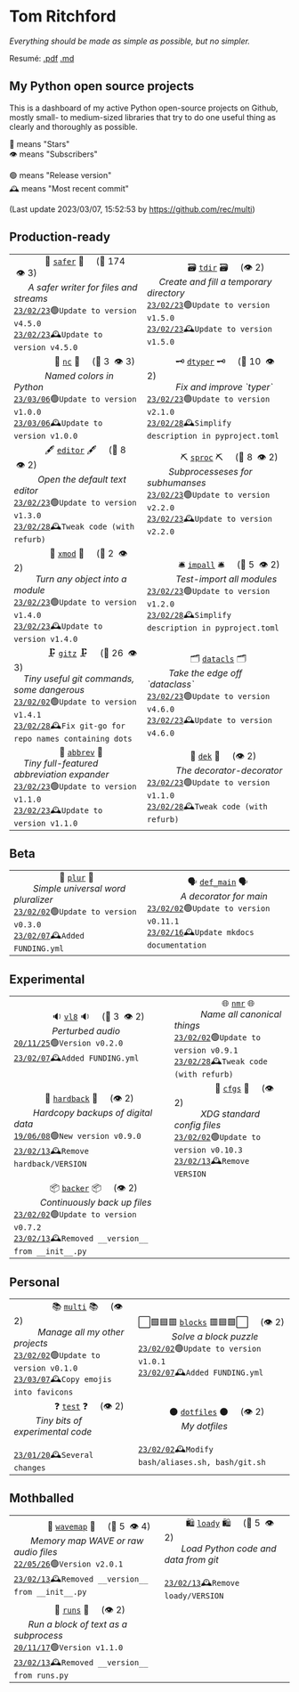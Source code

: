 # Tom Ritchford

_Everything should be made as simple as possible, but no simpler._

Resumé: [.pdf](resume.pdf) [.md](resume.md)

## My Python open source projects

This is a dashboard of my active Python open-source projects on Github, mostly
small- to medium-sized libraries that try to do one useful thing as clearly and
thoroughly as possible.

🌟 means "Stars" <br>
👁 means "Subscribers"

 🟢 means "Release version"  <br>
🕰 means "Most recent commit"

<!--- Automatically generated content below -->

(Last update 2023/03/07, 15:52:53 by https://github.com/rec/multi)

<h2>Production-ready</h2>
<table><tbody><tr><td>&nbsp;&nbsp;&nbsp;&nbsp;&nbsp;&nbsp;&nbsp;&nbsp;&nbsp;&nbsp;&nbsp;&nbsp;&nbsp;🧿 <a href="https://github.com/rec/safer"><code>safer</code></a> 🧿 &nbsp; &nbsp; (🌟 174 &nbsp;👁 3)
<br>
&nbsp;&nbsp;&nbsp;&nbsp;&nbsp;&nbsp;<i>A safer writer for files and streams</i>
<br>
<a href="https://github.com/rec/safer/commit/348ab45"><code>23/02/23</code></a>🟢<code>Update to version v4.5.0</code>
<br>
<a href="https://github.com/rec/safer/commit/348ab45"><code>23/02/23</code></a>🕰<code>Update to version v4.5.0</code></td>

<td>&nbsp;&nbsp;&nbsp;&nbsp;&nbsp;&nbsp;&nbsp;&nbsp;&nbsp;&nbsp;&nbsp;&nbsp;&nbsp;&nbsp;&nbsp;&nbsp;&nbsp;🗃 <a href="https://github.com/rec/tdir"><code>tdir</code></a> 🗃 &nbsp; &nbsp; (👁 2)
<br>
&nbsp;&nbsp;&nbsp;&nbsp;&nbsp;<i>Create and fill a temporary directory</i>
<br>
<a href="https://github.com/rec/tdir/commit/9e96ac7"><code>23/02/23</code></a>🟢<code>Update to version v1.5.0</code>
<br>
<a href="https://github.com/rec/tdir/commit/9e96ac7"><code>23/02/23</code></a>🕰<code>Update to version v1.5.0</code></td>
</tr>
<tr><td>&nbsp;&nbsp;&nbsp;&nbsp;&nbsp;&nbsp;&nbsp;&nbsp;&nbsp;&nbsp;&nbsp;&nbsp;&nbsp;&nbsp;&nbsp;&nbsp;&nbsp;🎨 <a href="https://github.com/rec/nc"><code>nc</code></a> 🎨 &nbsp; &nbsp; (🌟 3 &nbsp;👁 3)
<br>
&nbsp;&nbsp;&nbsp;&nbsp;&nbsp;&nbsp;&nbsp;&nbsp;&nbsp;&nbsp;&nbsp;&nbsp;&nbsp;<i>Named colors in Python</i>
<br>
<a href="https://github.com/rec/nc/commit/e26a2d9"><code>23/03/06</code></a>🟢<code>Update to version v1.0.0</code>
<br>
<a href="https://github.com/rec/nc/commit/e26a2d9"><code>23/03/06</code></a>🕰<code>Update to version v1.0.0</code></td>

<td>&nbsp;&nbsp;&nbsp;&nbsp;&nbsp;&nbsp;&nbsp;&nbsp;&nbsp;&nbsp;&nbsp;&nbsp;🗝 <a href="https://github.com/rec/dtyper"><code>dtyper</code></a> 🗝 &nbsp; &nbsp; (🌟 10 &nbsp;👁 2)
<br>
&nbsp;&nbsp;&nbsp;&nbsp;&nbsp;&nbsp;&nbsp;&nbsp;&nbsp;&nbsp;&nbsp;&nbsp;<i>Fix and improve `typer`</i>
<br>
<a href="https://github.com/rec/dtyper/commit/60ccedb"><code>23/02/23</code></a>🟢<code>Update to version v2.1.0</code>
<br>
<a href="https://github.com/rec/dtyper/commit/0952e76"><code>23/02/28</code></a>🕰<code>Simplify description in pyproject.toml</code></td>
</tr>
<tr><td>&nbsp;&nbsp;&nbsp;&nbsp;&nbsp;&nbsp;&nbsp;&nbsp;&nbsp;&nbsp;&nbsp;&nbsp;&nbsp;🖋 <a href="https://github.com/rec/editor"><code>editor</code></a> 🖋 &nbsp; &nbsp; (🌟 8 &nbsp;👁 2)
<br>
&nbsp;&nbsp;&nbsp;&nbsp;&nbsp;&nbsp;&nbsp;&nbsp;&nbsp;&nbsp;<i>Open the default text editor</i>
<br>
<a href="https://github.com/rec/editor/commit/3654918"><code>23/02/23</code></a>🟢<code>Update to version v1.3.0</code>
<br>
<a href="https://github.com/rec/editor/commit/7a10f9b"><code>23/02/28</code></a>🕰<code>Tweak code (with refurb)</code></td>

<td>&nbsp;&nbsp;&nbsp;&nbsp;&nbsp;&nbsp;&nbsp;&nbsp;&nbsp;&nbsp;&nbsp;&nbsp;&nbsp;&nbsp;⛏ <a href="https://github.com/rec/sproc"><code>sproc</code></a> ⛏ &nbsp; &nbsp; (🌟 8 &nbsp;👁 2)
<br>
&nbsp;&nbsp;&nbsp;&nbsp;&nbsp;&nbsp;&nbsp;&nbsp;&nbsp;<i>Subprocesseses for subhumanses</i>
<br>
<a href="https://github.com/rec/sproc/commit/7a9c0cc"><code>23/02/23</code></a>🟢<code>Update to version v2.2.0</code>
<br>
<a href="https://github.com/rec/sproc/commit/7a9c0cc"><code>23/02/23</code></a>🕰<code>Update to version v2.2.0</code></td>
</tr>
<tr><td>&nbsp;&nbsp;&nbsp;&nbsp;&nbsp;&nbsp;&nbsp;&nbsp;&nbsp;&nbsp;&nbsp;&nbsp;&nbsp;&nbsp;&nbsp;🌱 <a href="https://github.com/rec/xmod"><code>xmod</code></a> 🌱 &nbsp; &nbsp; (🌟 2 &nbsp;👁 2)
<br>
&nbsp;&nbsp;&nbsp;&nbsp;&nbsp;&nbsp;&nbsp;&nbsp;&nbsp;<i>Turn any object into a module</i>
<br>
<a href="https://github.com/rec/xmod/commit/f5a27d1"><code>23/02/23</code></a>🟢<code>Update to version v1.4.0</code>
<br>
<a href="https://github.com/rec/xmod/commit/f5a27d1"><code>23/02/23</code></a>🕰<code>Update to version v1.4.0</code></td>

<td>&nbsp;&nbsp;&nbsp;&nbsp;&nbsp;&nbsp;&nbsp;&nbsp;&nbsp;&nbsp;&nbsp;&nbsp;&nbsp;🛎 <a href="https://github.com/rec/impall"><code>impall</code></a> 🛎 &nbsp; &nbsp; (🌟 5 &nbsp;👁 2)
<br>
&nbsp;&nbsp;&nbsp;&nbsp;&nbsp;&nbsp;&nbsp;&nbsp;&nbsp;&nbsp;&nbsp;&nbsp;<i>Test-import all modules</i>
<br>
<a href="https://github.com/rec/impall/commit/be50763"><code>23/02/23</code></a>🟢<code>Update to version v1.2.0</code>
<br>
<a href="https://github.com/rec/impall/commit/bcc675f"><code>23/02/28</code></a>🕰<code>Simplify description in pyproject.toml</code></td>
</tr>
<tr><td>&nbsp;&nbsp;&nbsp;&nbsp;&nbsp;&nbsp;&nbsp;&nbsp;&nbsp;&nbsp;&nbsp;&nbsp;&nbsp;&nbsp;🗜 <a href="https://github.com/rec/gitz"><code>gitz</code></a> 🗜 &nbsp; &nbsp; (🌟 26 &nbsp;👁 3)
<br>
&nbsp;&nbsp;&nbsp;&nbsp;<i>Tiny useful git commands, some dangerous</i>
<br>
<a href="https://github.com/rec/gitz/commit/f62be1e"><code>23/02/02</code></a>🟢<code>Update to version v1.4.1</code>
<br>
<a href="https://github.com/rec/gitz/commit/716b98f"><code>23/02/28</code></a>🕰<code>Fix git-go for repo names containing dots</code></td>

<td>&nbsp;&nbsp;&nbsp;&nbsp;&nbsp;&nbsp;&nbsp;&nbsp;&nbsp;&nbsp;&nbsp;&nbsp;&nbsp;&nbsp;&nbsp;&nbsp;&nbsp;&nbsp;🗂 <a href="https://github.com/rec/datacls"><code>datacls</code></a> 🗂
<br>
&nbsp;&nbsp;&nbsp;&nbsp;&nbsp;&nbsp;&nbsp;&nbsp;&nbsp;<i>Take the edge off `dataclass`</i>
<br>
<a href="https://github.com/rec/datacls/commit/134a667"><code>23/02/23</code></a>🟢<code>Update to version v4.6.0</code>
<br>
<a href="https://github.com/rec/datacls/commit/134a667"><code>23/02/23</code></a>🕰<code>Update to version v4.6.0</code></td>
</tr>
<tr><td>&nbsp;&nbsp;&nbsp;&nbsp;&nbsp;&nbsp;&nbsp;&nbsp;&nbsp;&nbsp;&nbsp;&nbsp;&nbsp;&nbsp;&nbsp;&nbsp;&nbsp;&nbsp;&nbsp;🐜 <a href="https://github.com/rec/abbrev"><code>abbrev</code></a> 🐜
<br>
&nbsp;&nbsp;&nbsp;&nbsp;<i>Tiny full-featured abbreviation expander</i>
<br>
<a href="https://github.com/rec/abbrev/commit/32bd372"><code>23/02/23</code></a>🟢<code>Update to version v1.1.0</code>
<br>
<a href="https://github.com/rec/abbrev/commit/32bd372"><code>23/02/23</code></a>🕰<code>Update to version v1.1.0</code></td>

<td>&nbsp;&nbsp;&nbsp;&nbsp;&nbsp;&nbsp;&nbsp;&nbsp;&nbsp;&nbsp;&nbsp;&nbsp;&nbsp;&nbsp;&nbsp;&nbsp;&nbsp;&nbsp;🎴 <a href="https://github.com/rec/dek"><code>dek</code></a> 🎴 &nbsp; &nbsp; (👁 2)
<br>
&nbsp;&nbsp;&nbsp;&nbsp;&nbsp;&nbsp;&nbsp;&nbsp;&nbsp;&nbsp;&nbsp;&nbsp;<i>The decorator-decorator</i>
<br>
<a href="https://github.com/rec/dek/commit/87c4f73"><code>23/02/23</code></a>🟢<code>Update to version v1.1.0</code>
<br>
<a href="https://github.com/rec/dek/commit/e2c18b7"><code>23/02/28</code></a>🕰<code>Tweak code (with refurb)</code></td>
</tr></tbody></table>
<p>
<h2>Beta</h2>
<table><tbody><tr><td>&nbsp;&nbsp;&nbsp;&nbsp;&nbsp;&nbsp;&nbsp;&nbsp;&nbsp;&nbsp;&nbsp;&nbsp;&nbsp;&nbsp;&nbsp;&nbsp;&nbsp;&nbsp;&nbsp;🔢 <a href="https://github.com/rec/plur"><code>plur</code></a> 🔢
<br>
&nbsp;&nbsp;&nbsp;&nbsp;&nbsp;&nbsp;&nbsp;&nbsp;<i>Simple universal word pluralizer</i>
<br>
<a href="https://github.com/rec/plur/commit/c816a2c"><code>23/02/02</code></a>🟢<code>Update to version v0.3.0</code>
<br>
<a href="https://github.com/rec/plur/commit/de79e29"><code>23/02/07</code></a>🕰<code>Added FUNDING.yml</code></td>

<td>&nbsp;&nbsp;&nbsp;&nbsp;&nbsp;&nbsp;&nbsp;&nbsp;&nbsp;&nbsp;&nbsp;&nbsp;&nbsp;&nbsp;&nbsp;&nbsp;&nbsp;🗣 <a href="https://github.com/rec/def_main"><code>def_main</code></a> 🗣
<br>
&nbsp;&nbsp;&nbsp;&nbsp;&nbsp;&nbsp;&nbsp;&nbsp;&nbsp;&nbsp;&nbsp;&nbsp;&nbsp;&nbsp;<i>A decorator for main</i>
<br>
<a href="https://github.com/rec/def_main/commit/60f28a9"><code>23/02/02</code></a>🟢<code>Update to version v0.11.1</code>
<br>
<a href="https://github.com/rec/def_main/commit/5210ab5"><code>23/02/16</code></a>🕰<code>Update mkdocs documentation</code></td>
</tr></tbody></table>
<p>
<h2>Experimental</h2>
<table><tbody><tr><td>&nbsp;&nbsp;&nbsp;&nbsp;&nbsp;&nbsp;&nbsp;&nbsp;&nbsp;&nbsp;&nbsp;&nbsp;&nbsp;&nbsp;&nbsp;&nbsp;🔉 <a href="https://github.com/rec/vl8"><code>vl8</code></a> 🔉 &nbsp; &nbsp; (🌟 3 &nbsp;👁 2)
<br>
&nbsp;&nbsp;&nbsp;&nbsp;&nbsp;&nbsp;&nbsp;&nbsp;&nbsp;&nbsp;&nbsp;&nbsp;&nbsp;&nbsp;&nbsp;&nbsp;<i>Perturbed audio</i>
<br>
<a href="https://github.com/rec/vl8/commit/1116916"><code>20/11/25</code></a>🟢<code>Version v0.2.0</code>
<br>
<a href="https://github.com/rec/vl8/commit/6bbf437"><code>23/02/07</code></a>🕰<code>Added FUNDING.yml</code></td>

<td>&nbsp;&nbsp;&nbsp;&nbsp;&nbsp;&nbsp;&nbsp;&nbsp;&nbsp;&nbsp;&nbsp;&nbsp;&nbsp;&nbsp;&nbsp;&nbsp;&nbsp;&nbsp;&nbsp;&nbsp;🌐 <a href="https://github.com/rec/nmr"><code>nmr</code></a> 🌐
<br>
&nbsp;&nbsp;&nbsp;&nbsp;&nbsp;&nbsp;&nbsp;&nbsp;&nbsp;&nbsp;&nbsp;<i>Name all canonical things</i>
<br>
<a href="https://github.com/rec/nmr/commit/9132706"><code>23/02/02</code></a>🟢<code>Update to version v0.9.1</code>
<br>
<a href="https://github.com/rec/nmr/commit/091f5e2"><code>23/02/28</code></a>🕰<code>Tweak code (with refurb)</code></td>
</tr>
<tr><td>&nbsp;&nbsp;&nbsp;&nbsp;&nbsp;&nbsp;&nbsp;&nbsp;&nbsp;&nbsp;&nbsp;&nbsp;&nbsp;📓 <a href="https://github.com/rec/hardback"><code>hardback</code></a> 📓 &nbsp; &nbsp; (👁 2)
<br>
&nbsp;&nbsp;&nbsp;&nbsp;&nbsp;&nbsp;&nbsp;&nbsp;<i>Hardcopy backups of digital data</i>
<br>
<a href="https://github.com/rec/hardback/commit/10d0a66"><code>19/06/08</code></a>🟢<code>New version v0.9.0</code>
<br>
<a href="https://github.com/rec/hardback/commit/9658b70"><code>23/02/13</code></a>🕰<code>Remove hardback/VERSION</code></td>

<td>&nbsp;&nbsp;&nbsp;&nbsp;&nbsp;&nbsp;&nbsp;&nbsp;&nbsp;&nbsp;&nbsp;&nbsp;&nbsp;&nbsp;&nbsp;&nbsp;&nbsp;🍇 <a href="https://github.com/rec/cfgs"><code>cfgs</code></a> 🍇 &nbsp; &nbsp; (👁 2)
<br>
&nbsp;&nbsp;&nbsp;&nbsp;&nbsp;&nbsp;&nbsp;&nbsp;&nbsp;&nbsp;&nbsp;<i>XDG standard config files</i>
<br>
<a href="https://github.com/rec/cfgs/commit/3ea3827"><code>23/02/02</code></a>🟢<code>Update to version v0.10.3</code>
<br>
<a href="https://github.com/rec/cfgs/commit/d61d866"><code>23/02/13</code></a>🕰<code>Remove VERSION</code></td>
</tr>
<tr><td>&nbsp;&nbsp;&nbsp;&nbsp;&nbsp;&nbsp;&nbsp;&nbsp;&nbsp;&nbsp;&nbsp;&nbsp;&nbsp;&nbsp;&nbsp;📦 <a href="https://github.com/rec/backer"><code>backer</code></a> 📦 &nbsp; &nbsp; (👁 2)
<br>
&nbsp;&nbsp;&nbsp;&nbsp;&nbsp;&nbsp;&nbsp;&nbsp;&nbsp;&nbsp;&nbsp;<i>Continuously back up files</i>
<br>
<a href="https://github.com/rec/backer/commit/7512980"><code>23/02/02</code></a>🟢<code>Update to version v0.7.2</code>
<br>
<a href="https://github.com/rec/backer/commit/ac40621"><code>23/02/13</code></a>🕰<code>Removed __version__ from __init__.py</code></td>
</tr></tbody></table>
<p>
<h2>Personal</h2>
<table><tbody><tr><td>&nbsp;&nbsp;&nbsp;&nbsp;&nbsp;&nbsp;&nbsp;&nbsp;&nbsp;&nbsp;&nbsp;&nbsp;&nbsp;&nbsp;&nbsp;&nbsp;📚 <a href="https://github.com/rec/multi"><code>multi</code></a> 📚 &nbsp; &nbsp; (👁 2)
<br>
&nbsp;&nbsp;&nbsp;&nbsp;&nbsp;&nbsp;&nbsp;&nbsp;&nbsp;&nbsp;<i>Manage all my other projects</i>
<br>
<a href="https://github.com/rec/multi/commit/b48d9d1"><code>23/02/02</code></a>🟢<code>Update to version v0.1.0</code>
<br>
<a href="https://github.com/rec/multi/commit/6b5ff6d"><code>23/03/07</code></a>🕰<code>Copy emojis into favicons</code></td>

<td>⬜🟩🟦🟥 <a href="https://github.com/rec/blocks"><code>blocks</code></a> 🟥🟦🟩⬜ &nbsp; &nbsp; (👁 2)
<br>
&nbsp;&nbsp;&nbsp;&nbsp;&nbsp;&nbsp;&nbsp;&nbsp;&nbsp;&nbsp;&nbsp;&nbsp;&nbsp;&nbsp;<i>Solve a block puzzle</i>
<br>
<a href="https://github.com/rec/blocks/commit/0a68f51"><code>23/02/02</code></a>🟢<code>Update to version v1.0.1</code>
<br>
<a href="https://github.com/rec/blocks/commit/af57dc8"><code>23/02/07</code></a>🕰<code>Added FUNDING.yml</code></td>
</tr>
<tr><td>&nbsp;&nbsp;&nbsp;&nbsp;&nbsp;&nbsp;&nbsp;&nbsp;&nbsp;&nbsp;&nbsp;&nbsp;&nbsp;&nbsp;&nbsp;&nbsp;&nbsp;❓ <a href="https://github.com/rec/test"><code>test</code></a> ❓ &nbsp; &nbsp; (👁 2)
<br>
&nbsp;&nbsp;&nbsp;&nbsp;&nbsp;&nbsp;&nbsp;&nbsp;&nbsp;<i>Tiny bits of experimental code</i>
<br>

<br>
<a href="https://github.com/rec/test/commit/65a1186"><code>23/01/20</code></a>🕰<code>Several changes</code></td>

<td>&nbsp;&nbsp;&nbsp;&nbsp;&nbsp;&nbsp;&nbsp;&nbsp;&nbsp;&nbsp;&nbsp;&nbsp;&nbsp;⚫ <a href="https://github.com/rec/dotfiles"><code>dotfiles</code></a> ⚫ &nbsp; &nbsp; (👁 2)
<br>
&nbsp;&nbsp;&nbsp;&nbsp;&nbsp;&nbsp;&nbsp;&nbsp;&nbsp;&nbsp;&nbsp;&nbsp;&nbsp;&nbsp;&nbsp;&nbsp;&nbsp;&nbsp;<i>My dotfiles</i>
<br>

<br>
<a href="https://github.com/rec/dotfiles/commit/c36a586"><code>23/02/02</code></a>🕰<code>Modify bash/aliases.sh, bash/git.sh</code></td>
</tr></tbody></table>
<p>
<h2>Mothballed</h2>
<table><tbody><tr><td>&nbsp;&nbsp;&nbsp;&nbsp;&nbsp;&nbsp;&nbsp;&nbsp;&nbsp;&nbsp;&nbsp;&nbsp;&nbsp;&nbsp;🌊 <a href="https://github.com/rec/wavemap"><code>wavemap</code></a> 🌊 &nbsp; &nbsp; (🌟 5 &nbsp;👁 4)
<br>
&nbsp;&nbsp;&nbsp;&nbsp;&nbsp;&nbsp;&nbsp;<i>Memory map WAVE or raw audio files</i>
<br>
<a href="https://github.com/rec/wavemap/commit/e894c14"><code>22/05/26</code></a>🟢<code>Version v2.0.1</code>
<br>
<a href="https://github.com/rec/wavemap/commit/cd18842"><code>23/02/13</code></a>🕰<code>Removed __version__ from __init__.py</code></td>

<td>&nbsp;&nbsp;&nbsp;&nbsp;&nbsp;&nbsp;&nbsp;&nbsp;&nbsp;🛍 <a href="https://github.com/timedata-org/loady"><code>loady</code></a> 🛍 &nbsp; &nbsp; (🌟 5 &nbsp;👁 2)
<br>
&nbsp;&nbsp;&nbsp;&nbsp;&nbsp;&nbsp;&nbsp;<i>Load Python code and data from git</i>
<br>

<br>
<a href="https://github.com/timedata-org/loady/commit/872ffa1"><code>23/02/13</code></a>🕰<code>Remove loady/VERSION</code></td>
</tr>
<tr><td>&nbsp;&nbsp;&nbsp;&nbsp;&nbsp;&nbsp;&nbsp;&nbsp;&nbsp;&nbsp;&nbsp;&nbsp;&nbsp;&nbsp;&nbsp;&nbsp;&nbsp;🏃 <a href="https://github.com/rec/runs"><code>runs</code></a> 🏃 &nbsp; &nbsp; (👁 2)
<br>
&nbsp;&nbsp;&nbsp;&nbsp;&nbsp;&nbsp;<i>Run a block of text as a subprocess</i>
<br>
<a href="https://github.com/rec/runs/commit/787ccb5"><code>20/11/17</code></a>🟢<code>Version v1.1.0</code>
<br>
<a href="https://github.com/rec/runs/commit/2c8d333"><code>23/02/13</code></a>🕰<code>Removed __version__ from runs.py</code></td>
</tr></tbody></table>